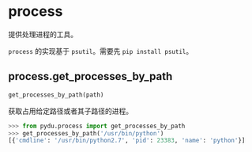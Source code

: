 # process

提供处理进程的工具。

`process` 的实现基于 `psutil`。需要先 `pip install psutil`。


## process.get_processes_by_path
```python
get_processes_by_path(path)
```

获取占用给定路径或者其子路径的进程。

```python
>>> from pydu.process import get_processes_by_path
>>> get_processes_by_path('/usr/bin/python')
[{'cmdline': '/usr/bin/python2.7', 'pid': 23383, 'name': 'python'}]
```
